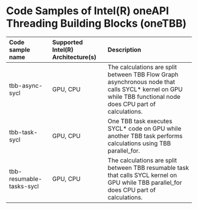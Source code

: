 # Code Samples of Intel(R) oneAPI Threading Building Blocks (oneTBB)

| Code sample name                          | Supported Intel(R) Architecture(s) | Description
|:---                                       |:---                                |:---
| tbb-async-sycl             | GPU, CPU  | The calculations are split between TBB Flow Graph asynchronous node that calls SYCL* kernel on GPU while TBB functional node does CPU part of calculations.
| tbb-task-sycl              | GPU, CPU  | One TBB task executes SYCL* code on GPU while another TBB task performs calculations using TBB parallel_for.
| tbb-resumable-tasks-sycl   | GPU, CPU  | The calculations are split between TBB resumable task that calls SYCL kernel on GPU while TBB parallel_for does CPU part of calculations.
